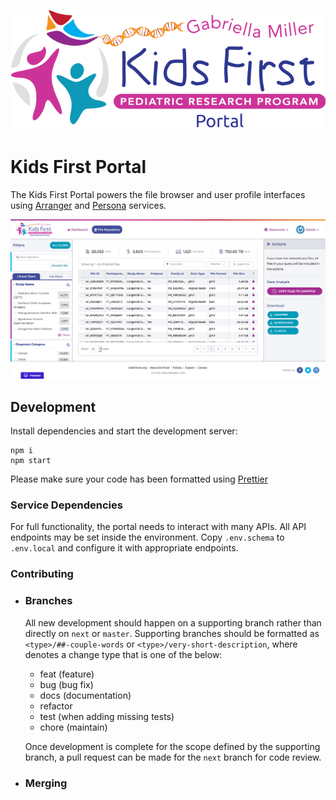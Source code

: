 <p align="center">
  <img src="docs/portal_logo.png" alt="Kids First Portal">
</p>

# Kids First Portal

The Kids First Portal powers the file browser and user profile interfaces
using [Arranger](https://github.com/overture-stack/arranger)
and [Persona](https://github.com/overture-stack/persona) services.

![Portal](docs/portal_screenshot.png)

## Development

Install dependencies and start the development server:

```
npm i
npm start
```

Please make sure your code has been formatted using [Prettier](https://prettier.io/)

### Service Dependencies

For full functionality, the portal needs to interact with many APIs.
All API endpoints may be set inside the environment.
Copy `.env.schema` to `.env.local` and configure it with appropriate endpoints.

### Contributing

* ### Branches

  All new development should happen on a supporting branch rather than directly on `next` or `master`. Supporting branches should be formatted as `<type>/##-couple-words` or `<type>/very-short-description`, where <type> denotes a change type that is one of the below:

  * feat (feature)
  * bug (bug fix)
  * docs (documentation)
  * refactor
  * test (when adding missing tests)
  * chore (maintain)

  Once development is complete for the scope defined by the supporting branch, a pull request can be made for the `next` branch for code review.

- ### Merging
